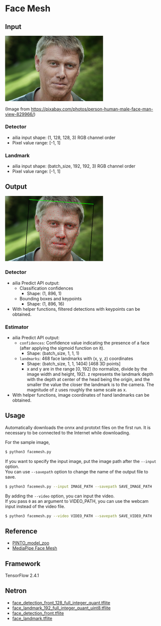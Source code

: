 # Face Mesh

## Input

<img src="man.jpg" width="320px">

(Image from https://pixabay.com/photos/person-human-male-face-man-view-829966/)

### Detector

- ailia input shape: (1, 128, 128, 3) RGB channel order
- Pixel value range: [-1, 1]

### Landmark

- ailia input shape: (batch_size, 192, 192, 3) RGB channel order
- Pixel value range: [-1, 1]

## Output

<img src="output.png" width="320px">

### Detector

- ailia Predict API output:
  - Classification confidences
    - Shape: (1, 896, 1)
  - Bounding boxes and keypoints
    - Shape: (1, 896, 16)
- With helper functions, filtered detections with keypoints can be obtained.

### Estimator

- ailia Predict API output:
  - `confidences`: Confidence value indicating the presence of a face (after
  applying the sigmoid function on it).
    - Shape: (batch_size, 1, 1, 1)
  - `landmarks`: 468 face landmarks with (x, y, z) coordinates
    - Shape: (batch_size, 1, 1, 1404) [468 3D points]
    - x and y are in the range [0, 192] (to normalize, divide by the image width
    and height, 192). z represents the landmark depth with the depth at center
    of the head being the origin, and the smaller the value the closer the
    landmark is to the camera. The magnitude of z uses roughly the same scale as
    x.
- With helper functions, image coordinates of hand landmarks can be obtained.

## Usage

Automatically downloads the onnx and prototxt files on the first run.
It is necessary to be connected to the Internet while downloading.

For the sample image,
``` bash
$ python3 facemesh.py 
```

If you want to specify the input image, put the image path after the `--input` option.  
You can use `--savepath` option to change the name of the output file to save.
```bash
$ python3 facemesh.py --input IMAGE_PATH --savepath SAVE_IMAGE_PATH
```

By adding the `--video` option, you can input the video.   
If you pass `0` as an argument to VIDEO_PATH, you can use the webcam input instead of the video file.
```bash
$ python3 facemesh.py --video VIDEO_PATH --savepath SAVE_VIDEO_PATH
```

## Reference

- [PINTO_model_zoo](https://github.com/PINTO0309/PINTO_model_zoo/tree/main/032_FaceMesh/04_full_integer_quantization)
- [MediaPipe Face Mesh](https://google.github.io/mediapipe/solutions/face_mesh)

## Framework

TensorFlow 2.4.1

## Netron

- [face_detection_front_128_full_integer_quant.tflite](https://netron.app/?url=https://storage.googleapis.com/ailia-models-tflite/blazeface/face_detection_front_128_full_integer_quant.tflite)
- [face_landmark_192_full_integer_quant_uint8.tflite](https://netron.app/?url=https://storage.googleapis.com/ailia-models-tflite/facemesh/face_landmark_192_full_integer_quant_uint8.tflite)
- [face_detection_front.tflite](https://netron.app/?url=https://storage.googleapis.com/ailia-models-tflite/blazeface/face_detection_front.tflite)
- [face_landmark.tflite](https://netron.app/?url=https://storage.googleapis.com/ailia-models-tflite/facemesh/face_landmark.tflite)

